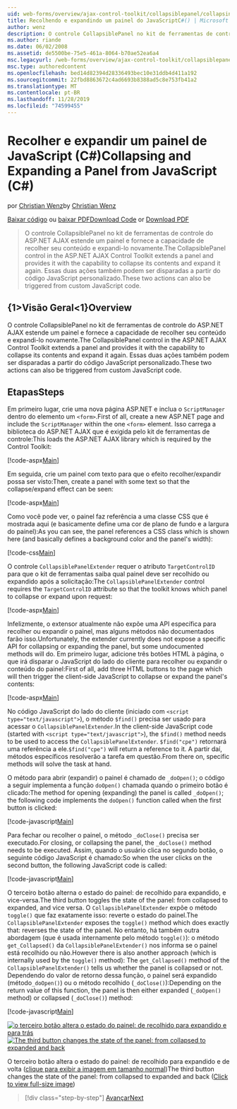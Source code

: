```yaml
---
uid: web-forms/overview/ajax-control-toolkit/collapsiblepanel/collapsing-and-expanding-a-panel-from-javascript-cs
title: Recolhendo e expandindo um painel do JavaScriptC#() | Microsoft Docs
author: wenz
description: O controle CollapsiblePanel no kit de ferramentas de controle do ASP.NET AJAX estende um painel e fornece a capacidade de recolher seu conteúdo e expandi-lo...
ms.author: riande
ms.date: 06/02/2008
ms.assetid: de5500be-75e5-461a-8064-b70ae52ea6a4
msc.legacyurl: /web-forms/overview/ajax-control-toolkit/collapsiblepanel/collapsing-and-expanding-a-panel-from-javascript-cs
msc.type: authoredcontent
ms.openlocfilehash: bed14d82394d28336493bec10e31ddb4d411a192
ms.sourcegitcommit: 22fbd8863672c4ad6693b8388ad5c8e753fb41a2
ms.translationtype: MT
ms.contentlocale: pt-BR
ms.lasthandoff: 11/28/2019
ms.locfileid: "74599455"
---
```

# <a name="collapsing-and-expanding-a-panel-from-javascript-c"></a><span data-ttu-id="4896e-103">Recolher e expandir um painel de JavaScript (C#)</span><span class="sxs-lookup"><span data-stu-id="4896e-103">Collapsing and Expanding a Panel from JavaScript (C#)</span></span>

<span data-ttu-id="4896e-104">por [Christian Wenz](https://github.com/wenz)</span><span class="sxs-lookup"><span data-stu-id="4896e-104">by [Christian Wenz](https://github.com/wenz)</span></span>

<span data-ttu-id="4896e-105">[Baixar código](https://download.microsoft.com/download/8/a/a/8aab3c3e-de6f-463f-805c-5fda567eef6e/CollapsiblePanel1.cs.zip) ou [baixar PDF](https://download.microsoft.com/download/b/6/a/b6ae89ee-df69-4c87-9bfb-ad1eb2b23373/collapsiblepanel1CS.pdf)</span><span class="sxs-lookup"><span data-stu-id="4896e-105">[Download Code](https://download.microsoft.com/download/8/a/a/8aab3c3e-de6f-463f-805c-5fda567eef6e/CollapsiblePanel1.cs.zip) or [Download PDF](https://download.microsoft.com/download/b/6/a/b6ae89ee-df69-4c87-9bfb-ad1eb2b23373/collapsiblepanel1CS.pdf)</span></span>

> <span data-ttu-id="4896e-106">O controle CollapsiblePanel no kit de ferramentas de controle do ASP.NET AJAX estende um painel e fornece a capacidade de recolher seu conteúdo e expandi-lo novamente.</span><span class="sxs-lookup"><span data-stu-id="4896e-106">The CollapsiblePanel control in the ASP.NET AJAX Control Toolkit extends a panel and provides it with the capability to collapse its contents and expand it again.</span></span> <span data-ttu-id="4896e-107">Essas duas ações também podem ser disparadas a partir do código JavaScript personalizado.</span><span class="sxs-lookup"><span data-stu-id="4896e-107">These two actions can also be triggered from custom JavaScript code.</span></span>

## <a name="overview"></a><span data-ttu-id="4896e-108">{1&gt;Visão Geral&lt;1}</span><span class="sxs-lookup"><span data-stu-id="4896e-108">Overview</span></span>

<span data-ttu-id="4896e-109">O controle CollapsiblePanel no kit de ferramentas de controle do ASP.NET AJAX estende um painel e fornece a capacidade de recolher seu conteúdo e expandi-lo novamente.</span><span class="sxs-lookup"><span data-stu-id="4896e-109">The CollapsiblePanel control in the ASP.NET AJAX Control Toolkit extends a panel and provides it with the capability to collapse its contents and expand it again.</span></span> <span data-ttu-id="4896e-110">Essas duas ações também podem ser disparadas a partir do código JavaScript personalizado.</span><span class="sxs-lookup"><span data-stu-id="4896e-110">These two actions can also be triggered from custom JavaScript code.</span></span>

## <a name="steps"></a><span data-ttu-id="4896e-111">Etapas</span><span class="sxs-lookup"><span data-stu-id="4896e-111">Steps</span></span>

<span data-ttu-id="4896e-112">Em primeiro lugar, crie uma nova página ASP.NET e inclua o `ScriptManager` dentro do elemento um `<form>`.</span><span class="sxs-lookup"><span data-stu-id="4896e-112">First of all, create a new ASP.NET page and include the `ScriptManager` within the one `<form>` element.</span></span> <span data-ttu-id="4896e-113">Isso carrega a biblioteca do ASP.NET AJAX que é exigida pelo kit de ferramentas de controle:</span><span class="sxs-lookup"><span data-stu-id="4896e-113">This loads the ASP.NET AJAX library which is required by the Control Toolkit:</span></span>

[!code-aspx[Main](collapsing-and-expanding-a-panel-from-javascript-cs/samples/sample1.aspx)]

<span data-ttu-id="4896e-114">Em seguida, crie um painel com texto para que o efeito recolher/expandir possa ser visto:</span><span class="sxs-lookup"><span data-stu-id="4896e-114">Then, create a panel with some text so that the collapse/expand effect can be seen:</span></span>

[!code-aspx[Main](collapsing-and-expanding-a-panel-from-javascript-cs/samples/sample2.aspx)]

<span data-ttu-id="4896e-115">Como você pode ver, o painel faz referência a uma classe CSS que é mostrada aqui (e basicamente define uma cor de plano de fundo e a largura do painel):</span><span class="sxs-lookup"><span data-stu-id="4896e-115">As you can see, the panel references a CSS class which is shown here (and basically defines a background color and the panel's width):</span></span>

[!code-css[Main](collapsing-and-expanding-a-panel-from-javascript-cs/samples/sample3.css)]

<span data-ttu-id="4896e-116">O controle `CollapsiblePanelExtender` requer o atributo `TargetControlID` para que o kit de ferramentas saiba qual painel deve ser recolhido ou expandido após a solicitação:</span><span class="sxs-lookup"><span data-stu-id="4896e-116">The `CollapsiblePanelExtender` control requires the `TargetControlID` attribute so that the toolkit knows which panel to collapse or expand upon request:</span></span>

[!code-aspx[Main](collapsing-and-expanding-a-panel-from-javascript-cs/samples/sample4.aspx)]

<span data-ttu-id="4896e-117">Infelizmente, o extensor atualmente não expõe uma API específica para recolher ou expandir o painel, mas alguns métodos não documentados farão isso.</span><span class="sxs-lookup"><span data-stu-id="4896e-117">Unfortunately, the extender currently does not expose a specific API for collapsing or expanding the panel, but some undocumented methods will do.</span></span> <span data-ttu-id="4896e-118">Em primeiro lugar, adicione três botões HTML à página, o que irá disparar o JavaScript do lado do cliente para recolher ou expandir o conteúdo do painel:</span><span class="sxs-lookup"><span data-stu-id="4896e-118">First of all, add three HTML buttons to the page which will then trigger the client-side JavaScript to collapse or expand the panel's contents:</span></span>

[!code-aspx[Main](collapsing-and-expanding-a-panel-from-javascript-cs/samples/sample5.aspx)]

<span data-ttu-id="4896e-119">No código JavaScript do lado do cliente (iniciado com `<script type="text/javascript">`), o método `$find()` precisa ser usado para acessar o `CollapsiblePanelExtender`.</span><span class="sxs-lookup"><span data-stu-id="4896e-119">In the client-side JavaScript code (started with `<script type="text/javascript">`), the `$find()` method needs to be used to access the `CollapsiblePanelExtender`.</span></span> <span data-ttu-id="4896e-120">`$find("cpe")` retornará uma referência a ele.</span><span class="sxs-lookup"><span data-stu-id="4896e-120">`$find("cpe")` will return a reference to it.</span></span> <span data-ttu-id="4896e-121">A partir daí, métodos específicos resolverão a tarefa em questão.</span><span class="sxs-lookup"><span data-stu-id="4896e-121">From there on, specific methods will solve the task at hand.</span></span>

<span data-ttu-id="4896e-122">O método para abrir (expandir) o painel é chamado de `_doOpen()`; o código a seguir implementa a função `doOpen()` chamada quando o primeiro botão é clicado:</span><span class="sxs-lookup"><span data-stu-id="4896e-122">The method for opening (expanding) the panel is called `_doOpen()`; the following code implements the `doOpen()` function called when the first button is clicked:</span></span>

[!code-javascript[Main](collapsing-and-expanding-a-panel-from-javascript-cs/samples/sample6.js)]

<span data-ttu-id="4896e-123">Para fechar ou recolher o painel, o método `_doClose()` precisa ser executado.</span><span class="sxs-lookup"><span data-stu-id="4896e-123">For closing, or collapsing the panel, the `_doClose()` method needs to be executed.</span></span> <span data-ttu-id="4896e-124">Assim, quando o usuário clica no segundo botão, o seguinte código JavaScript é chamado:</span><span class="sxs-lookup"><span data-stu-id="4896e-124">So when the user clicks on the second button, the following JavaScript code is called:</span></span>

[!code-javascript[Main](collapsing-and-expanding-a-panel-from-javascript-cs/samples/sample7.js)]

<span data-ttu-id="4896e-125">O terceiro botão alterna o estado do painel: de recolhido para expandido, e vice-versa.</span><span class="sxs-lookup"><span data-stu-id="4896e-125">The third button toggles the state of the panel: from collapsed to expanded, and vice versa.</span></span> <span data-ttu-id="4896e-126">O `CollapsiblePanelExtender` expõe o método `toggle()` que faz exatamente isso: reverte o estado do painel.</span><span class="sxs-lookup"><span data-stu-id="4896e-126">The `CollapsiblePanelExtender` exposes the `toggle()` method which does exactly that: reverses the state of the panel.</span></span> <span data-ttu-id="4896e-127">No entanto, há também outra abordagem (que é usada internamente pelo método `toggle()`): o método `get_Collapsed()` da `CollapsiblePanelExtender()` nos informa se o painel está recolhido ou não.</span><span class="sxs-lookup"><span data-stu-id="4896e-127">However there is also another approach (which is internally used by the `toggle()` method): The `get_Collapsed()` method of the `CollapsiblePanelExtender()` tells us whether the panel is collapsed or not.</span></span> <span data-ttu-id="4896e-128">Dependendo do valor de retorno dessa função, o painel será expandido (método`_doOpen()`) ou o método recolhido (`_doClose()`):</span><span class="sxs-lookup"><span data-stu-id="4896e-128">Depending on the return value of this function, the panel is then either expanded (`_doOpen()` method) or collapsed (`_doClose()`) method:</span></span>

[!code-javascript[Main](collapsing-and-expanding-a-panel-from-javascript-cs/samples/sample8.js)]

<span data-ttu-id="4896e-129">[![o terceiro botão altera o estado do painel: de recolhido para expandido e para trás](collapsing-and-expanding-a-panel-from-javascript-cs/_static/image2.png)](collapsing-and-expanding-a-panel-from-javascript-cs/_static/image1.png)</span><span class="sxs-lookup"><span data-stu-id="4896e-129">[![The third button changes the state of the panel: from collapsed to expanded and back](collapsing-and-expanding-a-panel-from-javascript-cs/_static/image2.png)](collapsing-and-expanding-a-panel-from-javascript-cs/_static/image1.png)</span></span>

<span data-ttu-id="4896e-130">O terceiro botão altera o estado do painel: de recolhido para expandido e de volta ([clique para exibir a imagem em tamanho normal](collapsing-and-expanding-a-panel-from-javascript-cs/_static/image3.png))</span><span class="sxs-lookup"><span data-stu-id="4896e-130">The third button changes the state of the panel: from collapsed to expanded and back ([Click to view full-size image](collapsing-and-expanding-a-panel-from-javascript-cs/_static/image3.png))</span></span>

> [!div class="step-by-step"]
> [<span data-ttu-id="4896e-131">Avançar</span><span class="sxs-lookup"><span data-stu-id="4896e-131">Next</span></span>](collapsing-and-expanding-a-panel-from-javascript-vb.md)
